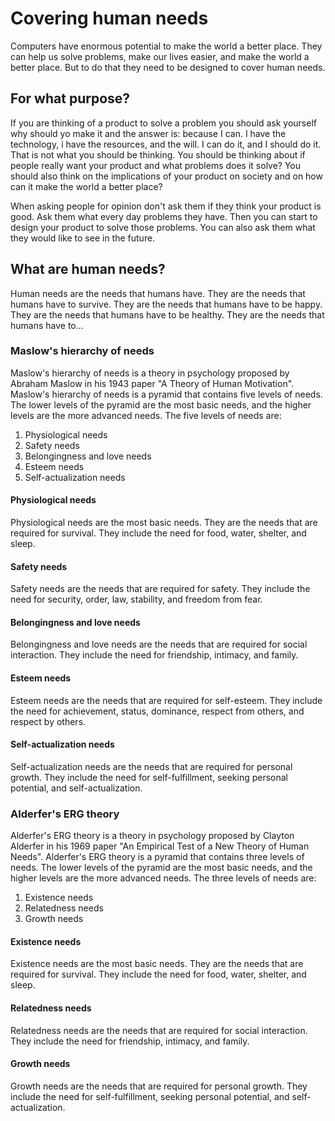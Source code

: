 # Covering human needs

Computers have enormous potential to make the world a better place. They can help us solve problems, make our lives easier, and make the world a better place. But to do that they need to be designed to cover human needs.

## For what purpose?

If you are thinking of a product to solve a problem you should ask yourself why should yo make it and the answer is: because I can. I have the technology, i have the resources, and the will. I can do it, and I should do it. That is not what you should be thinking. You should be thinking about if people really want your product and what problems does it solve? You should also think on the implications of your product on society and on how can it make the world a better place?

When asking people for opinion don't ask them if they think your product is good. Ask them what every day problems they have. Then you can start to design your product to solve those problems. You can also ask them what they would like to see in the future.
## What are human needs?

Human needs are the needs that humans have. They are the needs that humans have to survive. They are the needs that humans have to be happy. They are the needs that humans have to be healthy. They are the needs that humans have to...

### Maslow's hierarchy of needs

Maslow's hierarchy of needs is a theory in psychology proposed by Abraham Maslow in his 1943 paper "A Theory of Human Motivation". Maslow's hierarchy of needs is a pyramid that contains five levels of needs. The lower levels of the pyramid are the most basic needs, and the higher levels are the more advanced needs. The five levels of needs are:

1. Physiological needs
2. Safety needs
3. Belongingness and love needs
4. Esteem needs
5. Self-actualization needs

#### Physiological needs

Physiological needs are the most basic needs. They are the needs that are required for survival. They include the need for food, water, shelter, and sleep.

#### Safety needs

Safety needs are the needs that are required for safety. They include the need for security, order, law, stability, and freedom from fear.

#### Belongingness and love needs

Belongingness and love needs are the needs that are required for social interaction. They include the need for friendship, intimacy, and family.

#### Esteem needs

Esteem needs are the needs that are required for self-esteem. They include the need for achievement, status, dominance, respect from others, and respect by others.

#### Self-actualization needs

Self-actualization needs are the needs that are required for personal growth. They include the need for self-fulfillment, seeking personal potential, and self-actualization.

### Alderfer's ERG theory

Alderfer's ERG theory is a theory in psychology proposed by Clayton Alderfer in his 1969 paper "An Empirical Test of a New Theory of Human Needs". Alderfer's ERG theory is a pyramid that contains three levels of needs. The lower levels of the pyramid are the most basic needs, and the higher levels are the more advanced needs. The three levels of needs are:

1. Existence needs
2. Relatedness needs
3. Growth needs

#### Existence needs

Existence needs are the most basic needs. They are the needs that are required for survival. They include the need for food, water, shelter, and sleep.

#### Relatedness needs

Relatedness needs are the needs that are required for social interaction. They include the need for friendship, intimacy, and family.

#### Growth needs

Growth needs are the needs that are required for personal growth. They include the need for self-fulfillment, seeking personal potential, and self-actualization.




